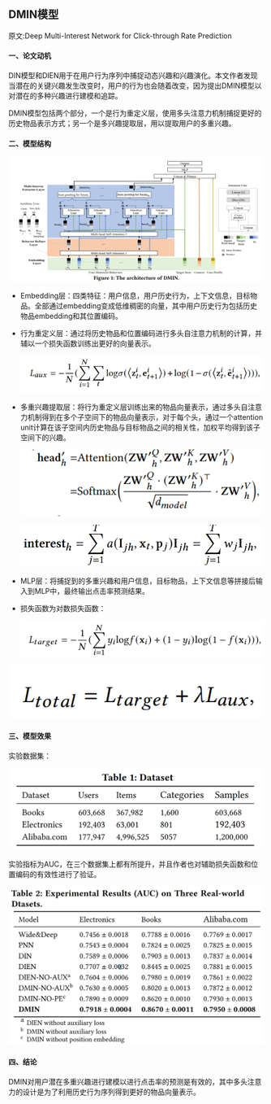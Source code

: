 ## DMIN模型

<p>原文:<a href="https://dl.acm.org/doi/pdf/10.1145/3357384.3357814" style="text-decoration:none;">Deep Multi-Interest Network for Click-through Rate Prediction</a></p>

#### 一、论文动机

​       DIN模型和DIEN用于在用户行为序列中捕捉动态兴趣和兴趣演化。本文作者发现当潜在的关键兴趣发生改变时，用户的行为也会随着改变，因为提出DMIN模型以对潜在的多种兴趣进行建模和追踪。

​         DMIN模型包括两个部分，一个是行为重定义层，使用多头注意力机制捕捉更好的历史物品表示方式；另一个是多兴趣提取层，用以提取用户的多重兴趣。

#### 二、模型结构

![image-20201105211336917](../fig/image-20201105211336917.png)

- Embedding层：四类特征：用户信息，用户历史行为，上下文信息，目标物品。全部通过embedding变成低维稠密的向量，其中用户历史行为包括历史物品embedding和其位置编码。

- 行为重定义层：通过将历史物品和位置编码进行多头自注意力机制的计算，并辅以一个损失函数训练出更好的向量表示。

  ![image-20201105212908975](../fig/image-20201105212908975.png)

- 多重兴趣提取层：将行为重定义层训练出来的物品向量表示，通过多头自注意力机制得到在多个子空间下的物品向量表示，对于每个头，通过一个attention unit计算在该子空间内历史物品与目标物品之间的相关性，加权平均得到该子空间下的兴趣。

  ![image-20201105212928578](../fig/image-20201105212928578.png)

  ![image-20201105213042440](../fig/image-20201105213042440.png)

- MLP层：将捕捉到的多重兴趣和用户信息，目标物品，上下文信息等拼接后输入到MLP中，最终输出点击率预测结果。 

- 损失函数为对数损失函数：

  ![image-20201105213129618](../fig/image-20201105213129618.png)

![image-20201105213156053](../fig/image-20201105213156053.png)

#### 三、模型效果

实验数据集：

![image-20201105213240819](../fig/image-20201105213240819.png)

实验指标为AUC，在三个数据集上都有所提升，并且作者也对辅助损失函数和位置编码的有效性进行了验证。

![image-20201105213444927](../fig/image-20201105213444927.png)

#### 四、结论

DMIN对用户潜在多重兴趣进行建模以进行点击率的预测是有效的，其中多头注意力的设计是为了利用历史行为序列得到更好的物品向量表示。